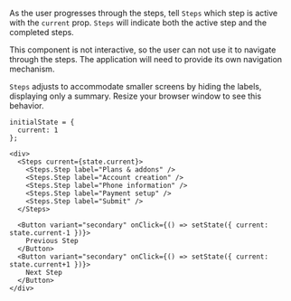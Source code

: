 As the user progresses through the steps, tell `Steps` which step is active with the `current` prop. `Steps`
will indicate both the active step and the completed steps.

This component is not interactive, so the user can not use it to navigate through the steps. The application will
need to provide its own navigation mechanism.

`Steps` adjusts to accommodate smaller screens by hiding the labels, displaying only a summary. Resize your browser
window to see this behavior. 

```
initialState = {
  current: 1
};

<div>
  <Steps current={state.current}>
    <Steps.Step label="Plans & addons" />
    <Steps.Step label="Account creation" />
    <Steps.Step label="Phone information" />
    <Steps.Step label="Payment setup" />
    <Steps.Step label="Submit" />
  </Steps>
  
  <Button variant="secondary" onClick={() => setState({ current: state.current-1 })}>
    Previous Step
  </Button>
  <Button variant="secondary" onClick={() => setState({ current: state.current+1 })}>
    Next Step
  </Button>
</div>
```
